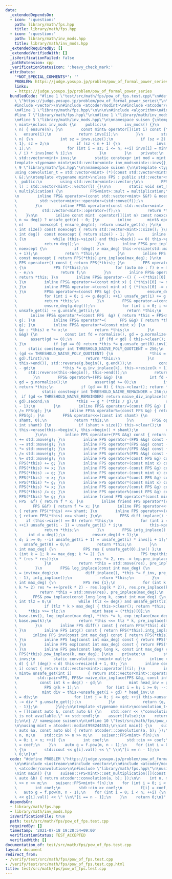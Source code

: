 ```yaml
---
data:
  _extendedDependsOn:
  - icon: ':question:'
    path: library/math/fps.hpp
    title: library/math/fps.hpp
  - icon: ':question:'
    path: library/math/inv_mods.hpp
    title: library/math/inv_mods.hpp
  _extendedRequiredBy: []
  _extendedVerifiedWith: []
  _isVerificationFailed: false
  _pathExtension: cpp
  _verificationStatusIcon: ':heavy_check_mark:'
  attributes:
    '*NOT_SPECIAL_COMMENTS*': ''
    PROBLEM: https://judge.yosupo.jp/problem/pow_of_formal_power_series
    links:
    - https://judge.yosupo.jp/problem/pow_of_formal_power_series
  bundledCode: "#line 1 \"test/src/math/fps/pow_of_fps.test.cpp\"\n#define PROBLEM\
    \ \"https://judge.yosupo.jp/problem/pow_of_formal_power_series\"\n\n#include <iostream>\n\
    #include <vector>\n\n#include <atcoder/modint>\n#include <atcoder/convolution>\n\
    \n#line 1 \"library/math/fps.hpp\"\n\n\n\n#include <algorithm>\n#include <cassert>\n\
    #line 7 \"library/math/fps.hpp\"\n\n#line 1 \"library/math/inv_mods.hpp\"\n\n\n\
    \n#line 5 \"library/math/inv_mods.hpp\"\n\nnamespace suisen {\ntemplate <typename\
    \ mint>\nclass inv_mods {\n    public:\n        inv_mods() {}\n        inv_mods(int\
    \ n) { ensure(n); }\n        const mint& operator[](int i) const {\n         \
    \   ensure(i);\n            return invs[i];\n        }\n        static void ensure(int\
    \ n) {\n            int sz = invs.size();\n            if (sz < 2) invs = {0,\
    \ 1}, sz = 2;\n            if (sz < n + 1) {\n                invs.resize(n +\
    \ 1);\n                for (int i = sz; i <= n; ++i) invs[i] = mint(mod - mod\
    \ / i) * invs[mod % i];\n            }\n        }\n    private:\n        static\
    \ std::vector<mint> invs;\n        static constexpr int mod = mint::mod();\n};\n\
    template <typename mint>\nstd::vector<mint> inv_mods<mint>::invs{};\n}\n\n\n#line\
    \ 9 \"library/math/fps.hpp\"\n\nnamespace suisen {\n\ntemplate <typename mint>\n\
    using convolution_t = std::vector<mint> (*)(const std::vector<mint> &, const std::vector<mint>\
    \ &);\n\ntemplate <typename mint>\nclass FPS : public std::vector<mint> {\n  \
    \  public:\n        using std::vector<mint>::vector;\n\n        FPS(const std::initializer_list<mint>\
    \ l) : std::vector<mint>::vector(l) {}\n\n        static void set_multiplication(convolution_t<mint>\
    \ multiplication) {\n            FPS<mint>::mult = multiplication;\n        }\n\
    \n        inline FPS& operator=(const std::vector<mint> &&f) & noexcept {\n  \
    \          std::vector<mint>::operator=(std::move(f));\n            return *this;\n\
    \        }\n        inline FPS& operator=(const std::vector<mint>  &f) & {\n \
    \           std::vector<mint>::operator=(f);\n            return *this;\n    \
    \    }\n\n        inline const mint  operator[](int n) const noexcept { return\
    \ n <= deg() ? unsafe_get(n) : 0; }\n        inline       mint& operator[](int\
    \ n)       noexcept { ensure_deg(n); return unsafe_get(n); }\n\n        inline\
    \ int size() const noexcept { return std::vector<mint>::size(); }\n        inline\
    \ int deg()  const noexcept { return size() - 1; }\n        inline int normalize()\
    \ {\n            while (this->size() and this->back() == 0) this->pop_back();\n\
    \            return deg();\n        }\n        inline FPS& pre_inplace(int max_deg)\
    \ noexcept {\n            if (deg() > max_deg) this->resize(std::max(0, max_deg\
    \ + 1));\n            return *this;\n        }\n        inline FPS pre(int max_deg)\
    \ const noexcept { return FPS(*this).pre_inplace(max_deg); }\n\n        inline\
    \ FPS operator+() const { return FPS(*this); }\n        FPS operator-() const\
    \ {\n            FPS f(*this);\n            for (auto &e : f) e = mint::mod()\
    \ - e;\n            return f;\n        }\n        inline FPS& operator++() { ++(*this)[0];\
    \ return *this; }\n        inline FPS& operator--() { --(*this)[0]; return *this;\
    \ }\n        inline FPS& operator+=(const mint x) { (*this)[0] += x; return *this;\
    \ }\n        inline FPS& operator-=(const mint x) { (*this)[0] -= x; return *this;\
    \ }\n        FPS& operator+=(const FPS &g) {\n            ensure_deg(g.deg());\n\
    \            for (int i = 0; i <= g.deg(); ++i) unsafe_get(i) += g.unsafe_get(i);\n\
    \            return *this;\n        }\n        FPS& operator-=(const FPS &g) {\n\
    \            ensure_deg(g.deg());\n            for (int i = 0; i <= g.deg(); ++i)\
    \ unsafe_get(i) -= g.unsafe_get(i);\n            return *this;\n        }\n  \
    \      inline FPS& operator*=(const FPS  &g) { return *this = FPS<mint>::mult(*this,\
    \ g); }\n        inline FPS& operator*=(      FPS &&g) { return *this = FPS<mint>::mult(*this,\
    \ g); }\n        inline FPS& operator*=(const mint x) {\n            for (auto\
    \ &e : *this) e *= x;\n            return *this;\n        }\n        FPS& operator/=(FPS\
    \ &&g) {\n            const int fd = normalize(), gd = g.normalize();\n      \
    \      assert(gd >= 0);\n            if (fd < gd) { this->clear(); return *this;\
    \ }\n            if (gd == 0) return *this *= g.unsafe_get(0).inv();\n       \
    \     static constexpr int THRESHOLD_NAIVE_POLY_QUOTIENT = 256;\n            if\
    \ (gd <= THRESHOLD_NAIVE_POLY_QUOTIENT) {\n                *this = std::move(naive_div_inplace(std::move(g),\
    \ gd).first);\n                return *this;\n            }\n            std::reverse(this->begin(),\
    \ this->end()), std::reverse(g.begin(), g.end());\n            const int k = fd\
    \ - gd;\n            *this *= g.inv_inplace(k), this->resize(k + 1);\n       \
    \     std::reverse(this->begin(), this->end());\n            return *this;\n \
    \       }\n        FPS& operator%=(FPS &&g) {\n            int fd = normalize(),\
    \ gd = g.normalize();\n            assert(gd >= 0);\n            if (fd < gd)\
    \ return *this;\n            if (gd == 0) { this->clear(); return *this; }\n \
    \           static constexpr int THRESHOLD_NAIVE_REMAINDER = 256;\n          \
    \  if (gd <= THRESHOLD_NAIVE_REMAINDER) return naive_div_inplace(std::move(g),\
    \ gd).second;\n            *this -= g * (*this / g);\n            return pre_inplace(gd\
    \ - 1);\n        }\n        inline FPS& operator/=(const FPS &g) { return *this\
    \ /= FPS(g); }\n        inline FPS& operator%=(const FPS &g) { return *this %=\
    \ FPS(g); }\n        FPS& operator<<=(const int shamt) {\n            this->insert(this->begin(),\
    \ shamt, 0);\n            return *this;\n        }\n        FPS& operator>>=(const\
    \ int shamt) {\n            if (shamt > size()) this->clear();\n            else\
    \ this->erase(this->begin(), this->begin() + shamt);\n            return *this;\n\
    \        }\n\n        inline FPS operator+(FPS &&g) const { return FPS(*this)\
    \ += std::move(g); }\n        inline FPS operator-(FPS &&g) const { return FPS(*this)\
    \ -= std::move(g); }\n        inline FPS operator*(FPS &&g) const { return FPS(*this)\
    \ *= std::move(g); }\n        inline FPS operator/(FPS &&g) const { return FPS(*this)\
    \ /= std::move(g); }\n        inline FPS operator%(FPS &&g) const { return FPS(*this)\
    \ %= std::move(g); }\n        inline FPS operator+(const FPS &g) const { return\
    \ FPS(*this) += g; }\n        inline FPS operator+(const mint x) const { return\
    \ FPS(*this) += x; }\n        inline FPS operator-(const FPS &g) const { return\
    \ FPS(*this) -= g; }\n        inline FPS operator-(const mint x) const { return\
    \ FPS(*this) -= x; }\n        inline FPS operator*(const FPS &g) const { return\
    \ FPS(*this) *= g; }\n        inline FPS operator*(const mint x) const { return\
    \ FPS(*this) *= x; }\n        inline FPS operator/(const FPS &g) const { return\
    \ FPS(*this) /= g; }\n        inline FPS operator%(const FPS &g) const { return\
    \ FPS(*this) %= g; }\n        inline friend FPS operator*(const mint x, const\
    \ FPS  &f) { return f * x; }\n        inline friend FPS operator*(const mint x,\
    \       FPS &&f) { return f *= x; }\n        inline FPS operator<<(const int shamt)\
    \ { return FPS(*this) <<= shamt; }\n        inline FPS operator>>(const int shamt)\
    \ { return FPS(*this) >>= shamt; }\n\n        FPS& diff_inplace() {\n        \
    \    if (this->size() == 0) return *this;\n            for (int i = 1; i <= deg();\
    \ ++i) unsafe_get(i - 1) = unsafe_get(i) * i;\n            this->pop_back();\n\
    \            return *this;\n        }\n        FPS& intg_inplace() {\n       \
    \     int d = deg();\n            ensure_deg(d + 1);\n            for (int i =\
    \ d; i >= 0; --i) unsafe_get(i + 1) = unsafe_get(i) * invs[i + 1];\n         \
    \   unsafe_get(0) = 0;\n            return *this;\n        }\n        FPS& inv_inplace(const\
    \ int max_deg) {\n            FPS res { unsafe_get(0).inv() };\n            for\
    \ (int k = 1; k <= max_deg; k *= 2) {\n                FPS tmp(this->pre(k * 2)\
    \ * (res * res));\n                res *= 2, res -= tmp.pre_inplace(2 * k);\n\
    \            }\n            return *this = std::move(res), pre_inplace(max_deg);\n\
    \        }\n        FPS& log_inplace(const int max_deg) {\n            FPS f_inv\
    \ = inv(max_deg);\n            diff_inplace(), *this *= f_inv, pre_inplace(max_deg\
    \ - 1), intg_inplace();\n            return *this;\n        }\n        FPS& exp_inplace(const\
    \ int max_deg) {\n            FPS res {1};\n            for (int k = 1; k <= max_deg;\
    \ k *= 2) res *= ++(pre(k * 2) - res.log(k * 2)), res.pre_inplace(k * 2);\n  \
    \          return *this = std::move(res), pre_inplace(max_deg);\n        }\n \
    \       FPS& pow_inplace(const long long k, const int max_deg) {\n           \
    \ int tlz = 0;\n            while (tlz <= deg() and unsafe_get(tlz) == 0) ++tlz;\n\
    \            if (tlz * k > max_deg) { this->clear(); return *this; }\n       \
    \     *this >>= tlz;\n            mint base = (*this)[0];\n            *this *=\
    \ base.inv(), log_inplace(max_deg), *this *= k, exp_inplace(max_deg), *this *=\
    \ base.pow(k);\n            return *this <<= tlz * k, pre_inplace(max_deg);\n\
    \        }\n        inline FPS diff() const { return FPS(*this).diff_inplace();\
    \ }\n        inline FPS intg() const { return FPS(*this).intg_inplace(); }\n \
    \       inline FPS inv(const int max_deg) const { return FPS(*this).inv_inplace(max_deg);\
    \ }\n        inline FPS log(const int max_deg) const { return FPS(*this).log_inplace(max_deg);\
    \ }\n        inline FPS exp(const int max_deg) const { return FPS(*this).exp_inplace(max_deg);\
    \ }\n        inline FPS pow(const long long k, const int max_deg) const { return\
    \ FPS(*this).pow_inplace(k, max_deg); }\n\n    private:\n        static inv_mods<mint>\
    \ invs;\n        static convolution_t<mint> mult;\n        inline void ensure_deg(int\
    \ d) { if (deg() < d) this->resize(d + 1, 0); }\n        inline const mint& unsafe_get(int\
    \ i) const { return std::vector<mint>::operator[](i); }\n        inline      \
    \ mint& unsafe_get(int i)       { return std::vector<mint>::operator[](i); }\n\
    \n        std::pair<FPS, FPS&> naive_div_inplace(FPS &&g, const int gd) {\n  \
    \          const int k = deg() - gd;\n            mint head_inv = g.unsafe_get(gd).inv();\n\
    \            FPS q(k + 1);\n            for (int i = k; i >= 0; --i) {\n     \
    \           mint div = this->unsafe_get(i + gd) * head_inv;\n                q.unsafe_get(i)\
    \ = div;\n                for (int j = 0; j <= gd; ++j) this->unsafe_get(i + j)\
    \ -= div * g.unsafe_get(j);\n            }\n            return {q, pre_inplace(gd\
    \ - 1)};\n        }\n};\n\ntemplate <typename mint>\nconvolution_t<mint> FPS<mint>::mult\
    \ = [](const auto &, const auto &) {\n    std::cerr << \"convolution function\
    \ is not available.\" << std::endl;\n    assert(false);\n    return std::vector<mint>{};\n\
    };\n\n} // namespace suisen\n\n\n#line 10 \"test/src/math/fps/pow_of_fps.test.cpp\"\
    \n\nusing mint = atcoder::modint998244353;\n\nint main() {\n    suisen::FPS<mint>::set_multiplication([](const\
    \ auto &a, const auto &b) { return atcoder::convolution(a, b); });\n\n    int\
    \ n, m;\n    std::cin >> n >> m;\n    suisen::FPS<mint> f(n);\n    for (int i\
    \ = 0; i < n; ++i) {\n        int coef;\n        std::cin >> coef;\n        f[i]\
    \ = coef;\n    }\n    auto g = f.pow(m, n - 1);\n    for (int i = 0; i < n; ++i)\
    \ {\n        std::cout << g[i].val() << \" \\n\"[i == n - 1];\n    }\n    return\
    \ 0;\n}\n"
  code: "#define PROBLEM \"https://judge.yosupo.jp/problem/pow_of_formal_power_series\"\
    \n\n#include <iostream>\n#include <vector>\n\n#include <atcoder/modint>\n#include\
    \ <atcoder/convolution>\n\n#include \"library/math/fps.hpp\"\n\nusing mint = atcoder::modint998244353;\n\
    \nint main() {\n    suisen::FPS<mint>::set_multiplication([](const auto &a, const\
    \ auto &b) { return atcoder::convolution(a, b); });\n\n    int n, m;\n    std::cin\
    \ >> n >> m;\n    suisen::FPS<mint> f(n);\n    for (int i = 0; i < n; ++i) {\n\
    \        int coef;\n        std::cin >> coef;\n        f[i] = coef;\n    }\n \
    \   auto g = f.pow(m, n - 1);\n    for (int i = 0; i < n; ++i) {\n        std::cout\
    \ << g[i].val() << \" \\n\"[i == n - 1];\n    }\n    return 0;\n}"
  dependsOn:
  - library/math/fps.hpp
  - library/math/inv_mods.hpp
  isVerificationFile: true
  path: test/src/math/fps/pow_of_fps.test.cpp
  requiredBy: []
  timestamp: '2021-07-18 19:28:54+09:00'
  verificationStatus: TEST_ACCEPTED
  verifiedWith: []
documentation_of: test/src/math/fps/pow_of_fps.test.cpp
layout: document
redirect_from:
- /verify/test/src/math/fps/pow_of_fps.test.cpp
- /verify/test/src/math/fps/pow_of_fps.test.cpp.html
title: test/src/math/fps/pow_of_fps.test.cpp
---
```

